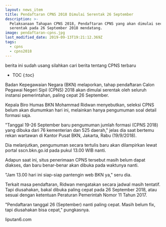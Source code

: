 ```yaml
---
layout: news_item
title: Pendaftaran CPNS 2018 Dimulai Serentak 26 September
description: >-
  Pelaksanaan Tahapan CPNS 2018, Pendaftaran CPNS yang akan dimulai secara
  serentak pada 26 September 2018 mendatang.
image: pendaftaran-cpns.jpg
last_modified_date: 2019-09-13T19:21:12.369Z
tags:
  - cpns
  - cpns2018
---
```

<div class="note">berita ini sudah usang silahkan cari berita tentang CPNS terbaru</div>

* TOC
{:toc}

Badan Kepegawaian Negara (BKN) melaporkan, tahap pendaftaran Calon Pegawai Negeri Sipil (CPNS) 2018 akan dimulai serentak oleh seluruh instansi pemerintahan, paling cepat 26 September.

Kepala Biro Humas BKN Mohammad Ridwan menyebutkan, seleksi CPNS belum akan diumumkan hari ini, melainkan hanya pengumuman soal detail formasi saja.

"Tanggal 19-26 September baru pengumuman jumlah formasi (CPNS 2018) yang dibuka dari 76 kementerian dan 525 daerah," jelas dia saat bertemu rekan wartawan di Kantor Pusat BKN, Jakarta, Rabu (19/9/2018).

Dia melanjutkan, pengumuman secara tertulis baru akan dilampirkan lewat portal sscn.bkn.go.id pada pukul 13.00 WIB nanti.

Adapun saat ini, situs penerimaan CPNS tersebut masih belum dapat diakses, dan baru benar-benar akan dibuka pada waktunya nanti.

"Jam 13.00 hari ini siap-siap pantengin web BKN ya," seru dia.

Terkait masa pendaftaran, Ridwan mengatakan secara jadwal masih tentatif. Tapi diusahakan, bakal dibuka paling cepat pada 26 September 2018, atau sesuai dengan ketentuan Peraturan Pemerintah Nomor 11 Tahun 2017.

"Pendaftaran tanggal 26 (September) nanti paling cepat. Masih belum fix, tapi diusahakan bisa cepat," pungkasnya.

<div class="sumber">liputan6.com</div>
